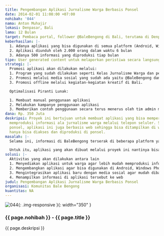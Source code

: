```yaml
---
title: Pengembangan Aplikasi Jurnalisme Warga Berbasis Ponsel
date: 2014-02-01 11:08:00 +07:00
nohibah: '044'
nama: Anton Muhajir
lokasi: Denpasar, Bali
lama: 12 Bulan
target: Pembaca portal, follower @BaleBengong di Bali, terutama di Denpasar.
keberhasilan: |-
  1. Adanya aplikasi yang bisa digunakan di semua platform (Android, Windows Phone, & iOS)
  2. Aplikasi diunduh oleh 2.000 orang dalam waktu 6 bulan
  3. Adanya 500 informasi yang diproduksi tiap bulan
tipe: User generated content untuk melaporkan peristiwa secara langsung sehingga warga
strategi: |-
  Promosi aplikasi akan dilakukan melalui:
  1. Program yang sudah dilakukan seperti Kelas Jurnalisme Warga dan pelatihan penggunaan ponsel UU Project. Setiap peserta dalam dua kegiatan rutin ini akan langsung praktik dengan menggunakan aplikasi tersebut.
  2. Promosi melalui media sosial yang sudah ada yaitu @BaleBengong dan page /BaleBengong.net
  3. Promosi offline melalui kegiatan-kegiatan kreatif di Bali.

  Optimalisasi Piranti Lunak:

  1. Membuat manual penggunaan aplikasi
  2. Melakukan kampanye penggunaan aplikasi
  3. Memberikan contoh penggunaan secara terus menerus oleh tim admin maupun pengguna tertentu
dana: Rp. 350 Juta
deskripsi: Proyek ini bertujuan untuk membuat aplikasi yang bisa mempermudah warga
  memproduksi informasi ala jurnalisme warga melalui telepon seluler. Selain melalui
  ponsel, aplikasi ini juga berbasis web sehingga bisa ditampilkan di website tapi
  hanya bisa diakses dan diproduksi di ponsel.
masalah: |-
  Selama ini, informasi di BaleBengong terserak di beberapa platform yaitu blog, Facebook, dan Twitter. Untuk informasi di blog sudah terorganisir dan terdokumentasikan dengan baik tapi informasi di media sosial, Twitter dan Facebook belum. Informasi-informasi dari warga ada di Twitter (@BaleBengong) dan Facebook (/BaleBengong) sangat banyak tapi belum terorganisir dan dikelola dengan baik.

  Untuk itu, aplikasi yang akan dibuat melalui proyek ini nantinya bisa mengorganisir dan mengarsip informasi-informasi warga dalam satu platform atau aplikasi. Prinsipnya, warga bisa menggunakan aplikasi tersebut untuk membagi informasi ataupun mengakses informasi-informasi yang sudah ada. Dari aplikasi tersebut, warga kemudian bisa membaginya melalui akun media sosial masing-masing
solusi: |-
  Aktivitas yang akan dilakukan antara lain
  1. Menyediakan aplikasi untuk warga agar lebih mudah memproduksi informasi dalam aneka bentuk baik teks, foto, audio, maupun video
  2. Mengembangkan aplikasi agar bisa digunakan di Android, Windows Phone, maupun iOS.
  3. Mengintegrasikan aplikasi baru dengan media sosial agar mudah dibagi
  4. Menampilkan informasi di aplikasi tersebut ke web
judul: Pengembangan Aplikasi Jurnalisme Warga Berbasis Ponsel
organisasi: Komunitas Bale Bengong
kuantitas: NA
---
```


![044](/static/img/hibahcms/044.png){: .img-responsive }{: width="350" }

### {{ page.nohibah }} - {{ page.title }}

{{ page.deskripsi }}
